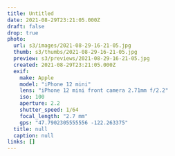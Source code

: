 ```yaml
---
title: Untitled
date: 2021-08-29T23:21:05.000Z
draft: false
drop: true
photo:
  url: s3/images/2021-08-29-16-21-05.jpg
  thumb: s3/thumbs/2021-08-29-16-21-05.jpg
  preview: s3/previews/2021-08-29-16-21-05.jpg
  created: 2021-08-29T23:21:05.000Z
  exif:
    make: Apple
    model: "iPhone 12 mini"
    lens: "iPhone 12 mini front camera 2.71mm f/2.2"
    iso: 100
    aperture: 2.2
    shutter_speed: 1/64
    focal_length: "2.7 mm"
    gps: "47.7902305555556 -122.263375"
  title: null
  caption: null
links: []
---
```

